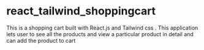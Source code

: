 # react_tailwind_shoppingcart
This is a shopping cart built with React.js and Tailwind css . This application lets user to see all the products and view a particular product in detail and can add the product to cart

